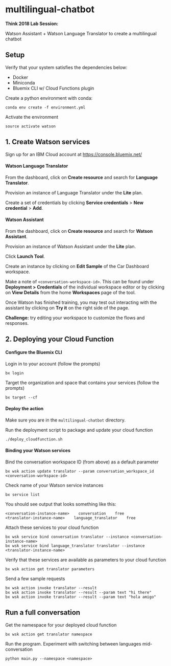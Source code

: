 # multilingual-chatbot
**Think 2018 Lab Session:**

Watson Assistant + Watson Language Translator to create a multilingual chatbot

## Setup

Verify that your system satisfies the dependencies below:
- Docker
- Miniconda
- Bluemix CLI w/ Cloud Functions plugin

Create a python environment with conda:
```
conda env create -f environment.yml
```

Activate the environment
```
source activate watson
```

## 1. Create Watson services

Sign up for an IBM Cloud account at https://console.bluemix.net/

#### Watson Language Translator
From the dashboard, click on **Create resource** and search for **Language Translator**.

Provision an instance of Language Translator under the **Lite** plan.

Create a set of credentials by clicking **Service credentials** > **New credential** > **Add**.

#### Watson Assistant
From the dashboard, click on **Create resource** and search for **Watson Assistant**.

Provision an instance of Watson Assistant under the **Lite** plan.

Click **Launch Tool**.

Create an instance by clicking on **Edit Sample** of the Car Dashboard workspace.

Make a note of `<conversation-workspace-id>`.
This can be found under **Deployment > Credentials** of the individual workspace editor
or by clicking on **View Details** from the home **Workspaces** page of the tool.

Once Watson has finished training, you may test out interacting with the assistant
by clicking on **Try it** on the right side of the page.

**Challenge:** try editing your workspace to customize the flows and responses.


## 2. Deploying your Cloud Function
#### Configure the Bluemix CLI
Login in to your account (follow the prompts)
```
bx login
```
Target the organization and space that contains your services (follow the prompts)
```
bx target --cf
```

#### Deploy the action
Make sure you are in the `multilingual-chatbot` directory.

Run the deployment script to package and update your cloud function
```
./deploy_cloudfunction.sh
```

#### Binding your Watson services

Bind the conversation workspace ID (from above) as a default parameter
```
bx wsk action update translator --param conversation_workspace_id <conversation-workspace-id>
```

Check name of your Watson service instances
```
bx service list
```

You should see output that looks something like this:
```
<conversation-instance-name>    conversation    free
<translator-instance-name>    language_translator    free
```

Attach these services to your cloud function
```
bx wsk service bind conversation translator --instance <conversation-instance-name>
bx wsk service bind language_translator translator --instance <translator-instance-name>
```

Verify that these services are available as parameters to your cloud function
```
bx wsk action get translator parameters
```

Send a few sample requests
```
bx wsk action invoke translator --result
bx wsk action invoke translator --result --param text "hi there"
bx wsk action invoke translator --result --param text "hola amigo"
```

## Run a full conversation

Get the namespace for your deployed cloud function
```
bx wsk action get translator namespace
```

Run the program. Experiment with switching between languages mid-conversation
```
python main.py --namespace <namespace>
```

